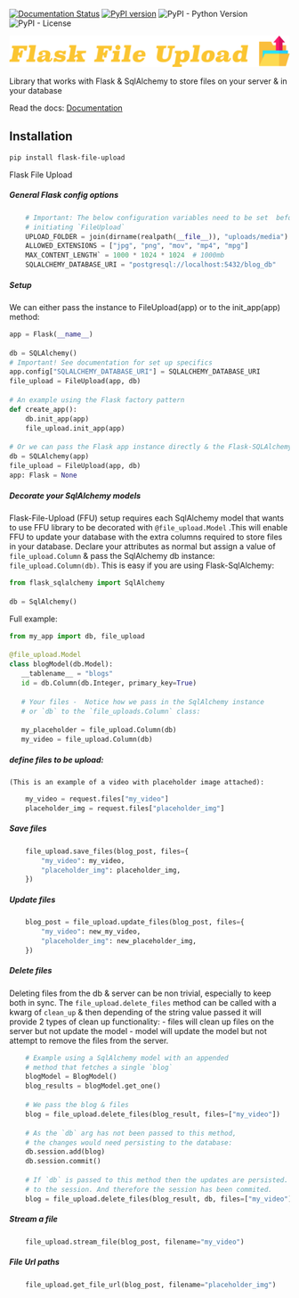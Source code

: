 [![Documentation Status](https://readthedocs.org/projects/flask-file-upload/badge/?version=latest)](https://flask-file-upload.readthedocs.io/en/latest/?badge=latest)
[![PyPI version](https://badge.fury.io/py/flask-file-upload.svg)](https://badge.fury.io/py/flask-file-upload)
![PyPI - Python Version](https://img.shields.io/pypi/pyversions/flask-file-upload)
![PyPI - License](https://img.shields.io/pypi/l/flask-file-upload?color=yellow)

![FlaskFileUpload](assets/logo.png?raw=true "Title")

Library that works with Flask & SqlAlchemy to store
files on your server & in your database

Read the docs: [Documentation](https://flask-file-upload.readthedocs.io/en/latest/)

## Installation

```bash
pip install flask-file-upload
```

Flask File Upload


##### General Flask config options
````python
    # Important: The below configuration variables need to be set  before
    # initiating `FileUpload`
    UPLOAD_FOLDER = join(dirname(realpath(__file__)), "uploads/media")
    ALLOWED_EXTENSIONS = ["jpg", "png", "mov", "mp4", "mpg"]
    MAX_CONTENT_LENGTH` = 1000 * 1024 * 1024  # 1000mb
    SQLALCHEMY_DATABASE_URI = "postgresql://localhost:5432/blog_db"
````


##### Setup
We can either pass the instance to FileUpload(app) or to the init_app(app) method:
````python
app = Flask(__name__)

db = SQLAlchemy()
# Important! See documentation for set up specifics
app.config["SQLALCHEMY_DATABASE_URI"] = SQLALCHEMY_DATABASE_URI
file_upload = FileUpload(app, db)

# An example using the Flask factory pattern
def create_app():
    db.init_app(app)
    file_upload.init_app(app)

# Or we can pass the Flask app instance directly & the Flask-SQLAlchemy instance:
db = SQLAlchemy(app)
file_upload = FileUpload(app, db)
app: Flask = None
````


##### Decorate your SqlAlchemy models
Flask-File-Upload (FFU) setup requires each SqlAlchemy model that wants to use FFU
library to be decorated with `@file_upload.Model` .This will enable FFU to update your
database with the extra columns required to store files in your database.
Declare your attributes as normal but assign a value of `file_upload.Column` &
pass the SqlAlchemy db instance: `file_upload.Column(db)`.
This is easy if you are using Flask-SqlAlchemy:
```python
from flask_sqlalchemy import SqlAlchemy

db = SqlAlchemy()
```
Full example:
 ````python
from my_app import db, file_upload

@file_upload.Model
class blogModel(db.Model):
    __tablename__ = "blogs"
    id = db.Column(db.Integer, primary_key=True)

    # Your files -  Notice how we pass in the SqlAlchemy instance
    # or `db` to the `file_uploads.Column` class:

    my_placeholder = file_upload.Column(db)
    my_video = file_upload.Column(db)
````

##### define files to be upload:
    (This is an example of a video with placeholder image attached):
````python
    my_video = request.files["my_video"]
    placeholder_img = request.files["placeholder_img"]
````


##### Save files
````python
    file_upload.save_files(blog_post, files={
        "my_video": my_video,
        "placeholder_img": placeholder_img,
    })
````

##### Update files
````python
    blog_post = file_upload.update_files(blog_post, files={
        "my_video": new_my_video,
        "placeholder_img": new_placeholder_img,
    })
````


##### Delete files

Deleting files from the db & server can be non trivial, especially to keep
both in sync. The `file_upload.delete_files` method can be called with a
kwarg of `clean_up` & then depending of the string value passed it will
provide 2 types of clean up functionality:
    - files will clean up files on the server but not update the model
    - model will update the model but not attempt to remove the files
      from the server.
````python
    # Example using a SqlAlchemy model with an appended
    # method that fetches a single `blog`
    blogModel = BlogModel()
    blog_results = blogModel.get_one()
    
    # We pass the blog & files
    blog = file_upload.delete_files(blog_result, files=["my_video"])
    
    # As the `db` arg has not been passed to this method,
    # the changes would need persisting to the database:
    db.session.add(blog)
    db.session.commit()
    
    # If `db` is passed to this method then the updates are persisted.
    # to the session. And therefore the session has been commited.
    blog = file_upload.delete_files(blog_result, db, files=["my_video"])
````


##### Stream a file
````python
    file_upload.stream_file(blog_post, filename="my_video")
````


##### File Url paths
````python
    file_upload.get_file_url(blog_post, filename="placeholder_img")
````


